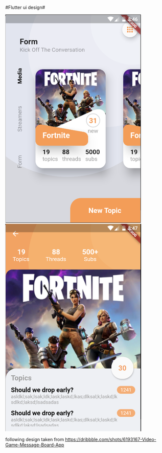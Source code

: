 #Flutter ui design#

![Screen One](./assets/photo1.png)
![Screen Two](./assets/photo2.png)



following design taken from https://dribbble.com/shots/6193167-Video-Game-Message-Board-App
